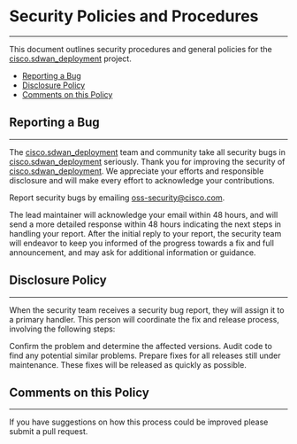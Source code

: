 # Security Policies and Procedures

---

This document outlines security procedures and general policies for the [cisco.sdwan_deployment](https://sdwan-git.cisco.com/sdwan-tools/cisco.sdwan_deployment) project.

- [Reporting a Bug](#reporting-a-bug)
- [Disclosure Policy](#disclosure-policy)
- [Comments on this Policy](#comments-on-this-policy)

## Reporting a Bug

---

The [cisco.sdwan_deployment](https://sdwan-git.cisco.com/sdwan-tools/cisco.sdwan_deployment) team and community take all security bugs in [cisco.sdwan_deployment](https://sdwan-git.cisco.com/sdwan-tools/cisco.sdwan_deployment) seriously. Thank you for improving the security of [cisco.sdwan_deployment](https://sdwan-git.cisco.com/sdwan-tools/cisco.sdwan_deployment). We appreciate your efforts and responsible disclosure and will make every effort to acknowledge your contributions.

Report security bugs by emailing oss-security@cisco.com.

The lead maintainer will acknowledge your email within 48 hours, and will send a more detailed response within 48 hours indicating the next steps in handling your report. After the initial reply to your report, the security team will endeavor to keep you informed of the progress towards a fix and full announcement, and may ask for additional information or guidance.

## Disclosure Policy

---

When the security team receives a security bug report, they will assign it to a primary handler. This person will coordinate the fix and release process, involving the following steps:

Confirm the problem and determine the affected versions.
Audit code to find any potential similar problems.
Prepare fixes for all releases still under maintenance. These fixes will be released as quickly as possible.

## Comments on this Policy

---

If you have suggestions on how this process could be improved please submit a pull request.
